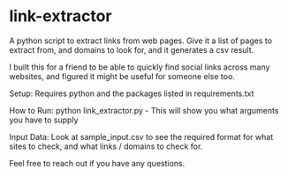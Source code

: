 link-extractor
==============

A python script to extract links from web pages. Give it a list of pages to extract from, and domains to look for, and it generates a csv result.

I built this for a friend to be able to quickly find social links across many websites, and figured it might be useful for someone else too. 

Setup:
Requires python and the packages listed in requirements.txt

How to Run:
python link_extractor.py  - This will show you what arguments you have to supply

Input Data:
Look at sample_input.csv to see the required format for what sites to check, and what links / domains to check for. 

Feel free to reach out if you have any questions.
